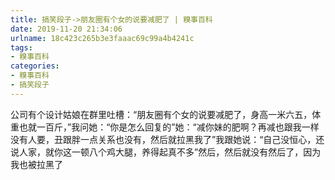 ```yaml
---
title: 搞笑段子->朋友圈有个女的说要减肥了 | 糗事百科
date: 2019-11-20 21:34:06
urlname: 18c423c265b3e3faaac69c99a4b4241c
tags: 
- 糗事百科
categories:
- 糗事百科
- 搞笑段子
---
```

公司有个设计姑娘在群里吐槽：“朋友圈有个女的说要减肥了，身高一米六五，体重也就一百斤，”我问她：“你是怎么回复的”她：“减你妹的肥啊？再减也跟我一样没有人要，丑跟胖一点关系也没有，然后就拉黑我了”我跟她说：“自己没恒心，还说人家，就你这一顿八个鸡大腿，养得起真不多”然后，然后就没有然后了，因为我也被拉黑了


